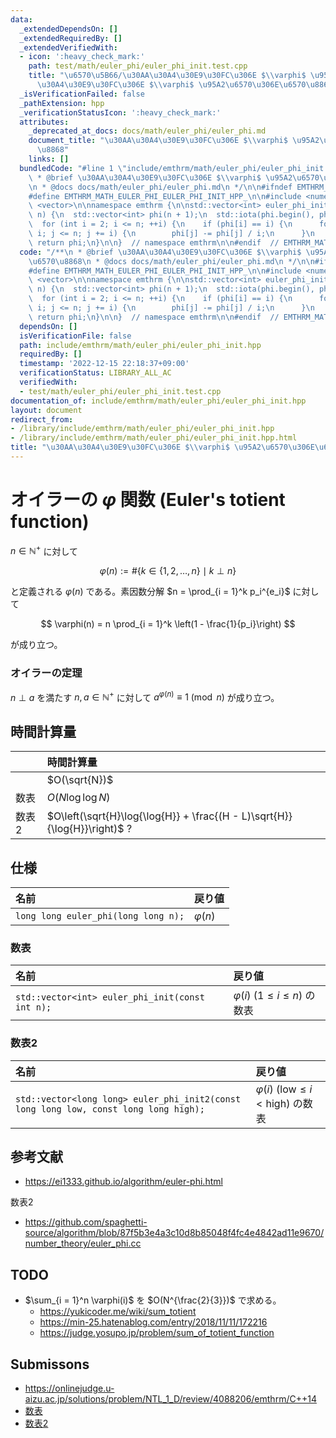 ```yaml
---
data:
  _extendedDependsOn: []
  _extendedRequiredBy: []
  _extendedVerifiedWith:
  - icon: ':heavy_check_mark:'
    path: test/math/euler_phi/euler_phi_init.test.cpp
    title: "\u6570\u5B66/\u30AA\u30A4\u30E9\u30FC\u306E $\\varphi$ \u95A2\u6570/\u30AA\
      \u30A4\u30E9\u30FC\u306E $\\varphi$ \u95A2\u6570\u306E\u6570\u8868"
  _isVerificationFailed: false
  _pathExtension: hpp
  _verificationStatusIcon: ':heavy_check_mark:'
  attributes:
    _deprecated_at_docs: docs/math/euler_phi/euler_phi.md
    document_title: "\u30AA\u30A4\u30E9\u30FC\u306E $\\varphi$ \u95A2\u6570\u306E\u6570\
      \u8868"
    links: []
  bundledCode: "#line 1 \"include/emthrm/math/euler_phi/euler_phi_init.hpp\"\n/**\n\
    \ * @brief \u30AA\u30A4\u30E9\u30FC\u306E $\\varphi$ \u95A2\u6570\u306E\u6570\u8868\
    \n * @docs docs/math/euler_phi/euler_phi.md\n */\n\n#ifndef EMTHRM_MATH_EULER_PHI_EULER_PHI_INIT_HPP_\n\
    #define EMTHRM_MATH_EULER_PHI_EULER_PHI_INIT_HPP_\n\n#include <numeric>\n#include\
    \ <vector>\n\nnamespace emthrm {\n\nstd::vector<int> euler_phi_init(const int\
    \ n) {\n  std::vector<int> phi(n + 1);\n  std::iota(phi.begin(), phi.end(), 0);\n\
    \  for (int i = 2; i <= n; ++i) {\n    if (phi[i] == i) {\n      for (int j =\
    \ i; j <= n; j += i) {\n        phi[j] -= phi[j] / i;\n      }\n    }\n  }\n \
    \ return phi;\n}\n\n}  // namespace emthrm\n\n#endif  // EMTHRM_MATH_EULER_PHI_EULER_PHI_INIT_HPP_\n"
  code: "/**\n * @brief \u30AA\u30A4\u30E9\u30FC\u306E $\\varphi$ \u95A2\u6570\u306E\
    \u6570\u8868\n * @docs docs/math/euler_phi/euler_phi.md\n */\n\n#ifndef EMTHRM_MATH_EULER_PHI_EULER_PHI_INIT_HPP_\n\
    #define EMTHRM_MATH_EULER_PHI_EULER_PHI_INIT_HPP_\n\n#include <numeric>\n#include\
    \ <vector>\n\nnamespace emthrm {\n\nstd::vector<int> euler_phi_init(const int\
    \ n) {\n  std::vector<int> phi(n + 1);\n  std::iota(phi.begin(), phi.end(), 0);\n\
    \  for (int i = 2; i <= n; ++i) {\n    if (phi[i] == i) {\n      for (int j =\
    \ i; j <= n; j += i) {\n        phi[j] -= phi[j] / i;\n      }\n    }\n  }\n \
    \ return phi;\n}\n\n}  // namespace emthrm\n\n#endif  // EMTHRM_MATH_EULER_PHI_EULER_PHI_INIT_HPP_\n"
  dependsOn: []
  isVerificationFile: false
  path: include/emthrm/math/euler_phi/euler_phi_init.hpp
  requiredBy: []
  timestamp: '2022-12-15 22:18:37+09:00'
  verificationStatus: LIBRARY_ALL_AC
  verifiedWith:
  - test/math/euler_phi/euler_phi_init.test.cpp
documentation_of: include/emthrm/math/euler_phi/euler_phi_init.hpp
layout: document
redirect_from:
- /library/include/emthrm/math/euler_phi/euler_phi_init.hpp
- /library/include/emthrm/math/euler_phi/euler_phi_init.hpp.html
title: "\u30AA\u30A4\u30E9\u30FC\u306E $\\varphi$ \u95A2\u6570\u306E\u6570\u8868"
---
```

# オイラーの $\varphi$ 関数 (Euler's totient function)

$n \in \mathbb{N}^+$ に対して

$$
  \varphi(n) \mathrel{:=} \# \lbrace k \in \lbrace 1, 2, \ldots, n \rbrace \mid k \perp n \rbrace
$$

と定義される $\varphi(n)$ である。素因数分解 $n = \prod_{i = 1}^k p_i^{e_i}$ に対して

$$
  \varphi(n) = n \prod_{i = 1}^k \left(1 - \frac{1}{p_i}\right)
$$

が成り立つ。


### オイラーの定理

$n \perp a$ を満たす $n, a \in \mathbb{N}^+$ に対して $a^{\varphi(n)} \equiv 1 \pmod{n}$ が成り立つ。


## 時間計算量

||時間計算量|
|:--|:--|
||$O(\sqrt{N})$|
|数表|$O(N\log{\log{N}})$|
|数表2|$O\left(\sqrt{H}\log{\log{H}} + \frac{(H - L)\sqrt{H}}{\log{H}}\right)$ ?|


## 仕様

|名前|戻り値|
|:--|:--|
|`long long euler_phi(long long n);`|$\varphi(n)$|

### 数表

|名前|戻り値|
|:--|:--|
|`std::vector<int> euler_phi_init(const int n);`|$\varphi(i)$ ($1 \leq i \leq n$) の数表|

### 数表2

|名前|戻り値|
|:--|:--|
|`std::vector<long long> euler_phi_init2(const long long low, const long long high);`|$\varphi(i)$ ($\mathrm{low} \leq i < \mathrm{high}$) の数表|


## 参考文献

- https://ei1333.github.io/algorithm/euler-phi.html

数表2
- https://github.com/spaghetti-source/algorithm/blob/87f5b3e4a3c10d8b85048f4fc4e4842ad11e9670/number_theory/euler_phi.cc


## TODO

- $\sum_{i = 1}^n \varphi(i)$ を $O(N^{\frac{2}{3}})$ で求める。
  - https://yukicoder.me/wiki/sum_totient
  - https://min-25.hatenablog.com/entry/2018/11/11/172216
  - https://judge.yosupo.jp/problem/sum_of_totient_function


## Submissons

- https://onlinejudge.u-aizu.ac.jp/solutions/problem/NTL_1_D/review/4088206/emthrm/C++14
- [数表](https://onlinejudge.u-aizu.ac.jp/solutions/problem/NTL_1_D/review/4088232/emthrm/C++14)
- [数表2](https://onlinejudge.u-aizu.ac.jp/solutions/problem/NTL_1_D/review/4088268/emthrm/C++14)

